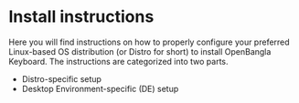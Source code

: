 # Install instructions
Here you will find instructions on how to properly configure your preferred Linux-based OS distribution (or Distro for short) to install OpenBangla Keyboard. The instructions are categorized into two parts.
- Distro-specific setup
- Desktop Environment-specific (DE) setup